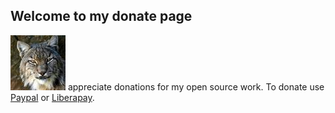 ## Welcome to my donate page

![Image](portrait.jpg) appreciate donations for my open source work.
To donate use [Paypal](https://paypal.me/BGijsbers)
or [Liberapay](https://liberapay.com/BGijsbers/donate).
